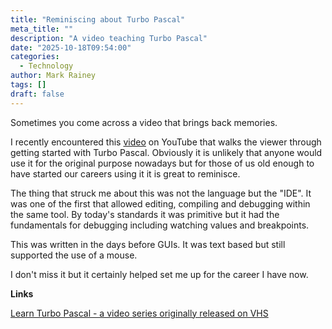```yaml
---
title: "Reminiscing about Turbo Pascal"
meta_title: ""
description: "A video teaching Turbo Pascal"
date: "2025-10-18T09:54:00"
categories:
  - Technology
author: Mark Rainey
tags: []
draft: false
---
```

Sometimes you come across a video that brings back memories. 

I recently encountered this [video](http://youtube.com/watch?v=UOtonwG3DXM) on YouTube that walks the viewer through getting started with Turbo Pascal. Obviously it is unlikely that anyone would use it for the original purpose nowadays but for those of us old enough to have started our careers using it it is great to reminisce.

The thing that struck me about this was not the language but the "IDE". It was one of the first that allowed editing, compiling and debugging within the same tool. By today's standards it was primitive but it had the fundamentals for debugging including watching values and breakpoints.

This was written in the days before GUIs. It was text based but still supported the use of a mouse.

I don't miss it but it certainly helped set me up for the career I have now.

__Links__

[Learn Turbo Pascal - a video series originally released on VHS](http://youtube.com/watch?v=UOtonwG3DXM)